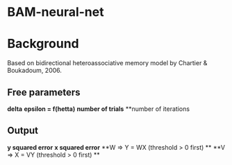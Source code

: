 # BAM-neural-net

Background
==========

Based on bidirectional heteroassociative memory model by Chartier & Boukadoum, 2006.

Free parameters
---------------
**delta** 
**epsilon = f(hetta)**
**number of trials**
**number of iterations

Output
------
**y squared error**
**x squared error**
**W => Y = WX (threshold > 0 first) **
**V => X = VY (threshold > 0 first) **
